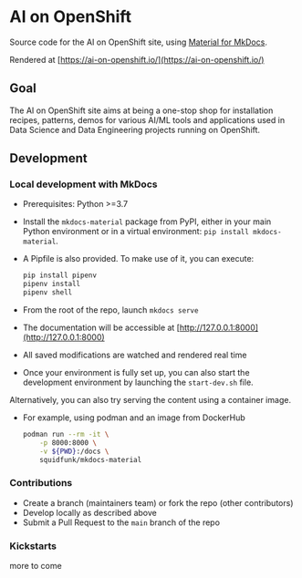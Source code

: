 # AI on OpenShift

Source code for the AI on OpenShift site, using [Material for MkDocs](https://squidfunk.github.io/mkdocs-material/).

Rendered at [https://ai-on-openshift.io/](https://ai-on-openshift.io/)

## Goal

The AI on OpenShift site aims at being a one-stop shop for installation recipes, patterns, demos for various AI/ML tools and applications used in Data Science and Data Engineering projects running on OpenShift.

## Development

### Local development with MkDocs

* Prerequisites: Python >=3.7
* Install the `mkdocs-material` package from PyPI, either in your main Python environment or in a virtual environment: `pip install mkdocs-material`.
* A Pipfile is also provided. To make use of it, you can execute:

    ```bash
    pip install pipenv
    pipenv install
    pipenv shell
    ```

* From the root of the repo, launch `mkdocs serve`
* The documentation will be accessible at [http://127.0.0.1:8000](http://127.0.0.1:8000)
* All saved modifications are watched and rendered real time
* Once your environment is fully set up, you can also start the development environment by launching the `start-dev.sh` file.

Alternatively, you can also try serving the content using a container image.

* For example, using podman and an image from DockerHub

    ```bash
    podman run --rm -it \
        -p 8000:8000 \
        -v ${PWD}:/docs \
        squidfunk/mkdocs-material
    ```

### Contributions

* Create a branch (maintainers team) or fork the repo (other contributors)
* Develop locally as described above
* Submit a Pull Request to the `main` branch of the repo


### Kickstarts 

more to come

